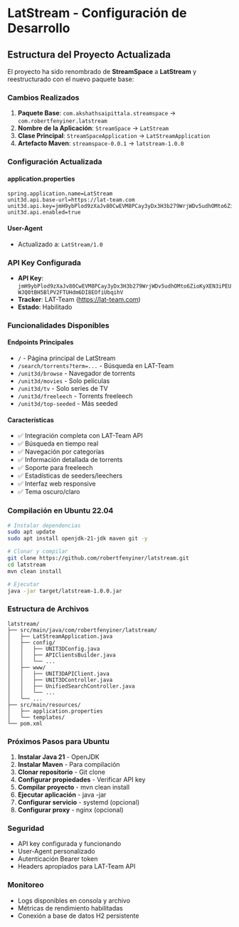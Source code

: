 # LatStream - Configuración de Desarrollo

## Estructura del Proyecto Actualizada

El proyecto ha sido renombrado de **StreamSpace** a **LatStream** y reestructurado con el nuevo paquete base:

### Cambios Realizados

1. **Paquete Base**: `com.akshathsaipittala.streamspace` → `com.robertfenyiner.latstream`
2. **Nombre de la Aplicación**: `StreamSpace` → `LatStream`
3. **Clase Principal**: `StreamSpaceApplication` → `LatStreamApplication`
4. **Artefacto Maven**: `streamspace-0.0.1` → `latstream-1.0.0`

### Configuración Actualizada

#### application.properties
```properties
spring.application.name=LatStream
unit3d.api.base-url=https://lat-team.com
unit3d.api.key=jmH9ybPlod9zXaJv80CwEVM8PCay3yDx3H3b279WrjWDv5udhOMto6ZioKyXEN3iPEUWJQ0tBH5BlPV2FTUHdm6DI8EOfiUbqihV
unit3d.api.enabled=true
```

#### User-Agent
- Actualizado a: `LatStream/1.0`

### API Key Configurada
- **API Key**: `jmH9ybPlod9zXaJv80CwEVM8PCay3yDx3H3b279WrjWDv5udhOMto6ZioKyXEN3iPEUWJQ0tBH5BlPV2FTUHdm6DI8EOfiUbqihV`
- **Tracker**: LAT-Team (https://lat-team.com)
- **Estado**: Habilitado

### Funcionalidades Disponibles

#### Endpoints Principales
- `/` - Página principal de LatStream
- `/search/torrents?term=...` - Búsqueda en LAT-Team
- `/unit3d/browse` - Navegador de torrents
- `/unit3d/movies` - Solo películas
- `/unit3d/tv` - Solo series de TV
- `/unit3d/freeleech` - Torrents freeleech
- `/unit3d/top-seeded` - Más seeded

#### Características
- ✅ Integración completa con LAT-Team API
- ✅ Búsqueda en tiempo real
- ✅ Navegación por categorías
- ✅ Información detallada de torrents
- ✅ Soporte para freeleech
- ✅ Estadísticas de seeders/leechers
- ✅ Interfaz web responsive
- ✅ Tema oscuro/claro

### Compilación en Ubuntu 22.04

```bash
# Instalar dependencias
sudo apt update
sudo apt install openjdk-21-jdk maven git -y

# Clonar y compilar
git clone https://github.com/robertfenyiner/latstream.git
cd latstream
mvn clean install

# Ejecutar
java -jar target/latstream-1.0.0.jar
```

### Estructura de Archivos
```
latstream/
├── src/main/java/com/robertfenyiner/latstream/
│   ├── LatStreamApplication.java
│   ├── config/
│   │   ├── UNIT3DConfig.java
│   │   ├── APIClientsBuilder.java
│   │   └── ...
│   ├── www/
│   │   ├── UNIT3DAPIClient.java
│   │   ├── UNIT3DController.java
│   │   ├── UnifiedSearchController.java
│   │   └── ...
│   └── ...
├── src/main/resources/
│   ├── application.properties
│   └── templates/
└── pom.xml
```

### Próximos Pasos para Ubuntu

1. **Instalar Java 21** - OpenJDK
2. **Instalar Maven** - Para compilación
3. **Clonar repositorio** - Git clone
4. **Configurar propiedades** - Verificar API key
5. **Compilar proyecto** - mvn clean install
6. **Ejecutar aplicación** - java -jar
7. **Configurar servicio** - systemd (opcional)
8. **Configurar proxy** - nginx (opcional)

### Seguridad

- API key configurada y funcionando
- User-Agent personalizado
- Autenticación Bearer token
- Headers apropiados para LAT-Team API

### Monitoreo

- Logs disponibles en consola y archivo
- Métricas de rendimiento habilitadas
- Conexión a base de datos H2 persistente